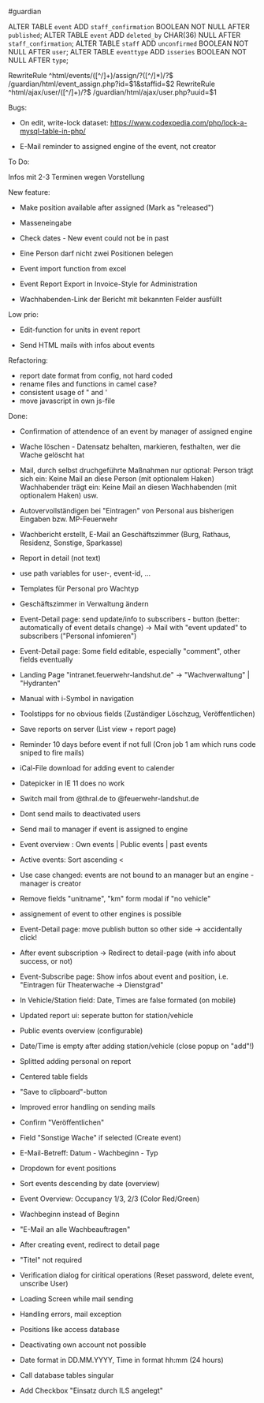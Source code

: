 #guardian

ALTER TABLE `event` ADD `staff_confirmation` BOOLEAN NOT NULL AFTER `published`; 
ALTER TABLE `event` ADD `deleted_by` CHAR(36) NULL AFTER `staff_confirmation`; 
ALTER TABLE `staff` ADD `unconfirmed` BOOLEAN NOT NULL AFTER `user`; 
ALTER TABLE `eventtype` ADD `isseries` BOOLEAN NOT NULL AFTER `type`; 

RewriteRule ^html/events/([^/]+)/assign/?([^/]*)/?$ /guardian/html/event_assign.php?id=$1&staffid=$2
RewriteRule ^html/ajax/user/([^/]+)/?$ /guardian/html/ajax/user.php?uuid=$1

Bugs:

- On edit, write-lock dataset: https://www.codexpedia.com/php/lock-a-mysql-table-in-php/

- E-Mail reminder to assigned engine of the event, not creator

To Do: 

 Infos mit 2-3 Terminen wegen Vorstellung

 
New feature:

- Make position available after assigned (Mark as "released")

- Masseneingabe

- Check dates - New event could not be in past

- Eine Person darf nicht zwei Positionen belegen

- Event import function from excel

- Event Report Export in Invoice-Style for Administration

- Wachhabenden-Link der Bericht mit bekannten Felder ausfüllt

Low prio:

- Edit-function for units in event report
	
- Send HTML mails with infos about events


Refactoring: 

- report date format from config, not hard coded
- rename files and functions in camel case?
- consistent usage of " and '
- move javascript in own js-file

Done:
- Confirmation of attendence of an event by manager of assigned engine
- Wache löschen - Datensatz behalten, markieren, festhalten, wer die Wache gelöscht hat
- Mail, durch selbst druchgeführte Maßnahmen nur optional:
	Person trägt sich ein: Keine Mail an diese Person (mit optionalem Haken)
	Wachhabender trägt ein: Keine Mail an diesen Wachhabenden (mit optionalem Haken)
	usw.
- Autovervollständigen bei "Eintragen" von Personal aus bisherigen Eingaben bzw. MP-Feuerwehr
- Wachbericht erstellt, E-Mail an Geschäftszimmer (Burg, Rathaus, Residenz, Sonstige, Sparkasse)


- Report in detail (not text)
- use path variables for user-, event-id, ...
- Templates für Personal pro Wachtyp
- Geschäftszimmer in Verwaltung ändern


- Event-Detail page: send update/info to subscribers - button (better: automatically of event details change) -> Mail with "event updated" to subscribers ("Personal infomieren") 
- Event-Detail page: Some field editable, especially "comment", other fields eventually


- Landing Page "intranet.feuerwehr-landshut.de" -> "Wachverwaltung" | "Hydranten"
- Manual with i-Symbol in navigation


- Toolstipps for no obvious fields (Zuständiger Löschzug, Veröffentlichen)
- Save reports on server (List view + report page)
- Reminder 10 days before event if not full
		(Cron job 1 am which runs code sniped to fire mails)
- iCal-File download for adding event to calender


- Datepicker in IE 11 does no work


- Switch mail from @thral.de to @feuerwehr-landshut.de
- Dont send mails to deactivated users
- Send mail to manager if event is assigned to engine


- Event overview : Own events | Public events | past events
- Active events: Sort ascending <
- Use case changed: events are not bound to an manager but an engine - manager is creator
- Remove fields "unitname", "km" form modal if "no vehicle"
- assignement of event to other engines is possible

 
- Event-Detail page: move publish button so other side -> accidentally click!
- After event subscription -> Redirect to detail-page (with info about success, or not)
- Event-Subscribe page: Show infos about event and position, i.e. "Eintragen für Theaterwache -> Dienstgrad"


- In Vehicle/Station field: Date, Times are false formated (on mobile)
- Updated report ui: seperate button for station/vehicle
- Public events overview (configurable)
- Date/Time is empty after adding station/vehicle (close popup on "add"!)
- Splitted adding personal on report
- Centered table fields


- "Save to clipboard"-button 
- Improved error handling on sending mails
- Confirm "Veröffentlichen"
- Field "Sonstige Wache" if selected (Create event)


- E-Mail-Betreff: Datum - Wachbeginn - Typ
- Dropdown for event positions


- Sort events descending by date (overview)
- Event Overview: Occupancy 1/3, 2/3 (Color Red/Green)
- Wachbeginn instead of Beginn
- "E-Mail an alle Wachbeauftragen"
- After creating event, redirect to detail page
- "Titel" not required


- Verification dialog for ciritical operations
	(Reset password, delete event, unscribe User)
- Loading Screen while mail sending
- Handling errors, mail exception
- Positions like access database
- Deactivating own account not possible
- Date format in DD.MM.YYYY, Time in format hh:mm (24 hours)
- Call database tables singular
- Add Checkbox "Einsatz durch ILS angelegt"

